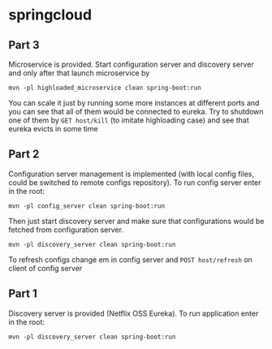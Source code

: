 # springcloud

## Part 3
Microservice is provided.
Start configuration server and discovery server and only after that launch microservice by

``mvn -pl highloaded_microservice clean spring-boot:run``

You can scale it just by running some more instances at different ports and you can see that all of them would be connected to eureka.
Try to shutdown one of them by `GET host/kill` (to imitate highloading case) and see that eureka evicts in some time


## Part 2

Configuration server management is implemented (with local config files, could be switched to remote configs repository). 
To run config server enter in the root:

``mvn -pl config_server clean spring-boot:run``

Then just start discovery server and make sure that configurations would be fetched from configuration server.

``mvn -pl discovery_server clean spring-boot:run
``

To refresh configs change em in config server and `POST host/refresh` on client of config server

## Part 1

Discovery server is provided (Netflix OSS Eureka).
To run application enter in the root:

``mvn -pl discovery_server clean spring-boot:run
``

